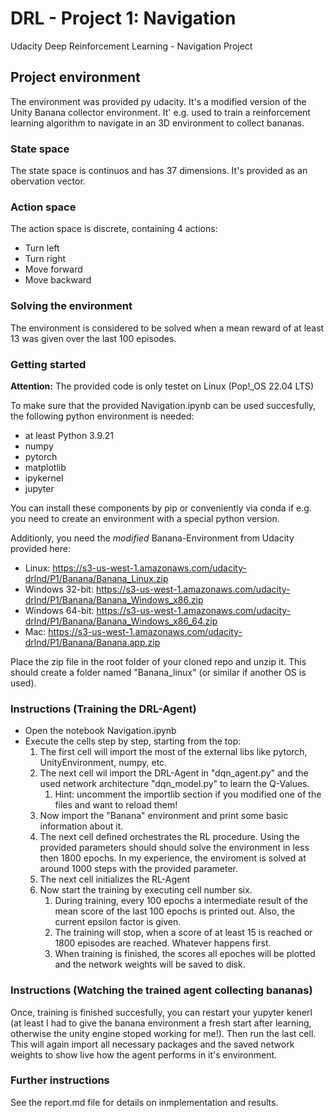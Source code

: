 # DRL - Project 1: Navigation

Udacity Deep Reinforcement Learning - Navigation Project

## Project environment

The environment was provided py udacity. It's a modified version of the Unity Banana collector environment. It' e.g. used to train a reinforcement learning algorithm to navigate in an 3D environment to collect bananas.

### State space

The state space is continuos and has 37 dimensions. It's provided as an obervation vector.

### Action space

The action space is discrete, containing 4 actions:

- Turn left
- Turn right
- Move forward
- Move backward

### Solving the environment

The environment is considered to be solved when a mean reward of at least 13 was given over the last 100 episodes.

### Getting started

**Attention:** The provided code is only testet on Linux (Pop!_OS 22.04 LTS)

To make sure that the provided Navigation.ipynb can be used succesfully, the following python environment is needed:

- at least Python 3.9.21
- numpy
- pytorch
- matplotlib
- ipykernel
- jupyter

You can install these components by pip or conveniently via conda if e.g. you need to create an environment with a special python version.

Additionly, you need the *modified* Banana-Environment from Udacity provided here:

- Linux: <https://s3-us-west-1.amazonaws.com/udacity-drlnd/P1/Banana/Banana_Linux.zip>
- Windows 32-bit: <https://s3-us-west-1.amazonaws.com/udacity-drlnd/P1/Banana/Banana_Windows_x86.zip>
- Windows 64-bit: <https://s3-us-west-1.amazonaws.com/udacity-drlnd/P1/Banana/Banana_Windows_x86_64.zip>
- Mac: <https://s3-us-west-1.amazonaws.com/udacity-drlnd/P1/Banana/Banana.app.zip>

Place the zip file in the root folder of your cloned repo and unzip it. This should create a folder named "Banana_linux" (or similar if another OS is used).

### Instructions (Training the DRL-Agent)

- Open the notebook Navigation.ipynb
- Execute the cells step by step, starting from the top:
  1. The first cell will import the most of the external libs like pytorch, UnityEnvironment, numpy, etc.
  2. The next cell wil import the DRL-Agent in "dqn_agent.py" and the used network architecture "dqn_model.py" to learn the Q-Values.
     1. Hint: uncomment the importlib section if you modified one of the files and want to reload them!
  3. Now import the "Banana" environment and print some basic information about it.
  4. The next cell defined orchestrates the RL procedure. Using the provided parameters should should solve the environment in less then 1800 epochs. In my experience, the enviroment is solved at around 1000 steps with the provided parameter.
  5. The next cell initializes the RL-Agent
  6. Now start the training by executing cell number six.
     1. During training, every 100 epochs a intermediate result of the mean score of the last 100 epochs is printed out. Also, the current epsilon factor is given.
     2. The training will stop, when a score of at least 15 is reached or 1800 episodes are reached. Whatever happens first.
     3. When training is finished, the scores all epoches will be plotted and the network weights will be saved to disk.

### Instructions (Watching the trained agent collecting bananas)

Once, training is finished succesfully, you can restart your yupyter kenerl (at least I had to give the banana environment a fresh start after learning, otherwise the unity engine stoped working for me!). Then run the last cell. This will again import all necessary packages and the saved network weights to show live how the agent performs in it's environment.

### Further instructions

See the report.md file for details on inmplementation and results.
